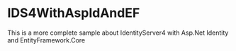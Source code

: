 # IDS4WithAspIdAndEF
This is a more complete sample about IdentityServer4 with Asp.Net Identity and EntityFramework.Core
